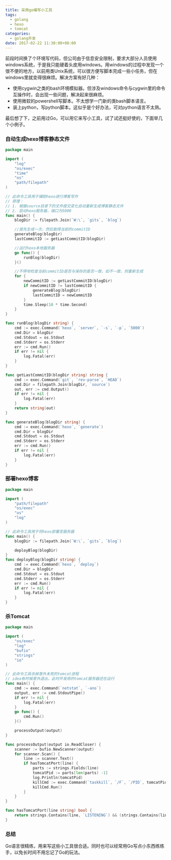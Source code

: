 ```yaml
---
title: 采用go编写小工具
tags:
  - golang
  - hexo
  - tomcat
categories:
  - golang开发
date: 2017-02-22 11:30:00+08:00
---
```


前段时间换了个环境写代码，但公司由于信息安全限制，要求大部分人员使用windows系统，于是我只能硬着头皮用windows。用windows的过程中发现一个很不便的地方，以前用类Unix系统，可以很方便写脚本完成一些小任务，但在windows里就变得很麻烦。解决方案有好几种：

- 使用cygwin之类的bash环境模拟器。但涉及windows命令与cygwin里的命令互操作时，会出现一些问题，解决起来很麻烦。
- 使用微软的powershell写脚本。不太想学一门新的类bash脚本语言。
- 装上python，写python脚本。这似乎是个好办法，可对python语言不太熟。

最后想了下，之前用过Go，可以用它来写小工具，试了试还挺好使的，下面举几个小例子。

### 自动生成hexo博客静态文件

```go
package main

import (
	"log"
	"os/exec"
	"time"
	"os"
	"path/filepath"
)

// 此命令工具用于辅助hexo进行博客写作
// 原理：
// 1. 根据source目录下的文件提交变化自动重新生成博客静态文件
// 2. 启动hexo服务器，端口为5000
func main() {
	blogDir := filepath.Join(`W:\`, `gits`, `blog`)

	//首先生成一次，然后取得当前的commitID
	generateBlog(blogDir)
	lastCommitID := getLastCommitID(blogDir)

	//运行hexo本地服务器
	go func() {
		runBlog(blogDir)
	}()

	//不停地检查当前commitID是否与保存的是否一致，如不一致，则重新生成
	for {
		newCommitID := getLastCommitID(blogDir)
		if newCommitID != lastCommitID {
			generateBlog(blogDir)
			lastCommitID = newCommitID
		}
		time.Sleep(10 * time.Second)
	}
}

func runBlog(blogDir string) {
	cmd := exec.Command(`hexo`, `server`, `-s`, `-p`, `5000`)
	cmd.Dir = blogDir
	cmd.Stdout = os.Stdout
	cmd.Stderr = os.Stderr
	err := cmd.Run()
	if err != nil {
		log.Fatal(err)
	}
}

func getLastCommitID(blogDir string) string {
	cmd := exec.Command(`git`, `rev-parse`, `HEAD`)
	cmd.Dir = filepath.Join(blogDir, `source`)
	out, err := cmd.Output()
	if err != nil {
		log.Fatal(err)
	}
	return string(out)
}

func generateBlog(blogDir string) {
	cmd := exec.Command(`hexo`, `generate`)
	cmd.Dir = blogDir
	cmd.Stdout = os.Stdout
	cmd.Stderr = os.Stderr
	err := cmd.Run()
	if err != nil {
		log.Fatal(err)
	}
}
```

### 部署hexo博客

```go
package main

import (
	"path/filepath"
	"os/exec"
	"os"
	"log"
)

// 此命令工具用于将hexo部署至服务器
func main() {
	blogDir := filepath.Join(`W:\`, `gits`, `blog`)

	deployBlog(blogDir)
}
func deployBlog(blogDir string) {
	cmd := exec.Command(`hexo`, `deploy`)
	cmd.Dir = blogDir
	cmd.Stdout = os.Stdout
	cmd.Stderr = os.Stderr
	err := cmd.Run()
	if err != nil {
		log.Fatal(err)
	}
}
```

### 杀Tomcat

```go
package main

import (
	"os/exec"
	"log"
	"bufio"
	"strings"
	"io"
)

// 此命令工具杀掉意外未死的tomcat进程
// idea有时候意外退出，此时开发用的tomcat服务器还在运行
func main() {
	cmd := exec.Command(`netstat`, `-ano`)
	output, err := cmd.StdoutPipe()
	if err != nil {
		log.Fatal(err)
	}
	go func() {
		cmd.Run()
	}()

	processOutput(output)
}

func processOutput(output io.ReadCloser) {
	scanner := bufio.NewScanner(output)
	for scanner.Scan() {
		line := scanner.Text()
		if hasTomcatPort(line) {
			parts := strings.Fields(line)
			tomcatPid := parts[len(parts) -1]
			log.Println(tomcatPid)
			killCmd := exec.Command(`taskkill`, `/F`, `/PID`, tomcatPid)
			killCmd.Run()
		}
	}
}

func hasTomcatPort(line string) bool {
	return strings.Contains(line, `LISTENING`) && (strings.Contains(line, `8080`) || strings.Contains(line, `1099`))
}
```

### 总结

Go语言很精练，用来写这些小工具很合适。同时也可以经常用Go写点小东西练练手，以免长时间不用忘记了Go的玩法。
